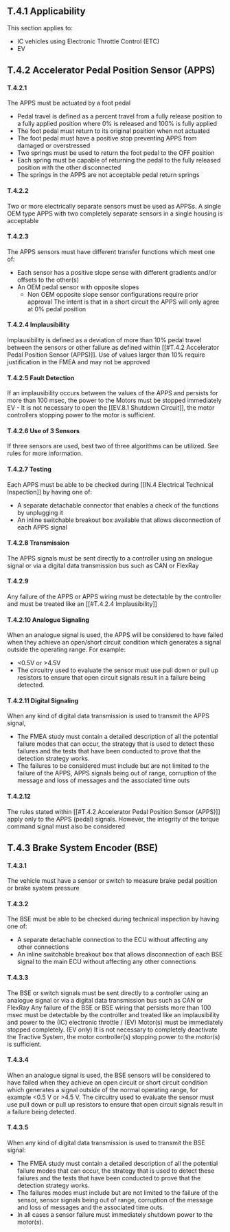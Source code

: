 ## T.4.1 Applicability
This section applies to:
- IC vehicles using Electronic Throttle Control (ETC)
- EV

## T.4.2 Accelerator Pedal Position Sensor (APPS)
#### T.4.2.1
The APPS must be actuated by a foot pedal
- Pedal travel is defined as a percent travel from a fully release position to a fully applied position where 0% is released and 100% is fully applied
- The foot pedal must return to its original position when not actuated
- The foot pedal must have a positive stop preventing APPS from damaged or overstressed
- Two springs must be used to return the foot pedal to the OFF position
- Each spring must be capable of returning the pedal to the fully released position with the other disconnected
- The springs in the APPS are not acceptable pedal return springs

#### T.4.2.2
Two or more electrically separate sensors must be used as APPSs. A single OEM type APPS with two completely separate sensors in a single housing is acceptable

#### T.4.2.3
The APPS sensors must have different transfer functions which meet one of:
- Each sensor has a positive slope sense with different gradients and/or offsets to the other(s)
- An OEM pedal sensor with opposite slopes
	- Non OEM opposite slope sensor configurations require prior approval
The intent is that in a short circuit the APPS will only agree at 0% pedal position

#### T.4.2.4 Implausibility
Implausibility is defined as a deviation of more than 10% pedal travel between the sensors or other failure as defined within [[#T.4.2 Accelerator Pedal Position Sensor (APPS)]]. Use of values larger than 10% require justification in the FMEA and may not be approved

#### T.4.2.5 Fault Detection
If an implausibility occurs between the values of the APPS and persists for more than 100 msec, the power to the Motors must be stopped immediately
EV - It is not necessary to open the [[EV.8.1 Shutdown Circuit]], the motor controllers stopping power to the motor is sufficient.

#### T.4.2.6 Use of 3 Sensors
If three sensors are used, best two of three algorithms can be utilized. See rules for more information.

#### T.4.2.7 Testing
Each APPS must be able to be checked during [[IN.4 Electrical Technical Inspection]] by having one of:
- A separate detachable connector that enables a check of the functions by unplugging it
- An inline switchable breakout box available that allows disconnection of each APPS signal

#### T.4.2.8 Transmission
The APPS signals must be sent directly to a controller using an analogue signal or via a digital data transmission bus such as CAN or FlexRay

#### T.4.2.9
Any failure of the APPS or APPS wiring must be detectable by the controller and must be treated like an [[#T.4.2.4 Implausibility]]

#### T.4.2.10 Analogue Signaling
When an analogue signal is used, the APPS will be considered to have failed when they achieve an open/short circuit condition which generates a signal outside the operating range. For example:
- <0.5V or >4.5V
- The circuitry used to evaluate the sensor must use pull down or pull up resistors to ensure that open circuit signals result in a failure being detected.

#### T.4.2.11 Digital Signaling
When any kind of digital data transmission is used to transmit the APPS signal,
- The FMEA study must contain a detailed description of all the potential failure modes that can occur, the strategy that is used to detect these failures and the tests that have been conducted to prove that the detection strategy works.
- The failures to be considered must include but are not limited to the failure of the APPS, APPS signals being out of range, corruption of the message and loss of messages and the associated time outs

#### T.4.2.12
The rules stated within [[#T.4.2 Accelerator Pedal Position Sensor (APPS)]] apply only to the APPS (pedal) signals. However, the integrity of the torque command signal must also be considered


## T.4.3 Brake System Encoder (BSE)
#### T.4.3.1
The vehicle must have a sensor or switch to measure brake pedal position or brake system pressure

#### T.4.3.2
The BSE must be able to be checked during technical inspection by having one of:
- A separate detachable connection to the ECU without affecting any other connections
- An inline switchable breakout box that allows disconnection of each BSE signal to the main ECU without affecting any other connections

#### T.4.3.3
The BSE or switch signals must be sent directly to a controller using an analogue signal or via a digital data transmission bus such as CAN or FlexRay
Any failure of the BSE or BSE wiring that persists more than 100 msec must be detectable by the controller and treated like an implausibility and power to the (IC) electronic throttle / (EV) Motor(s) must be immediately stopped completely.
(EV only) It is not necessary to completely deactivate the Tractive System, the motor controller(s) stopping power to the motor(s) is sufficient.

#### T.4.3.4
When an analogue signal is used, the BSE sensors will be considered to have failed when they achieve an open circuit or short circuit condition which generates a signal outside of the normal operating range, for example <0.5 V or >4.5 V.
The circuitry used to evaluate the sensor must use pull down or pull up resistors to ensure that open circuit signals result in a failure being detected.

#### T.4.3.5
When any kind of digital data transmission is used to transmit the BSE signal:
- The FMEA study must contain a detailed description of all the potential failure modes that can occur, the strategy that is used to detect these failures and the tests that have been conducted to prove that the detection strategy works. 
- The failures modes must include but are not limited to the failure of the sensor, sensor signals being out of range, corruption of the message and loss of messages and the associated time outs.
- In all cases a sensor failure must immediately shutdown power to the motor(s).